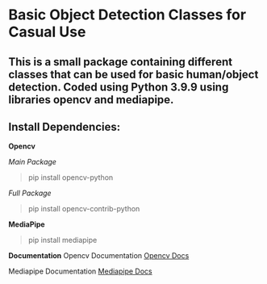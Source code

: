 # Basic Object Detection Classes for Casual Use #

This is a small package containing different classes that can be used for basic human/object detection. Coded using Python 3.9.9 using libraries opencv and mediapipe. 
---

Install Dependencies:
---

**Opencv**

*Main Package*

> pip install opencv-python 

*Full Package*

> pip install opencv-contrib-python

**MediaPipe**

> pip install mediapipe

**Documentation**
Opencv Documentation [Opencv Docs](https://pypi.org/project/opencv-python/)

Mediapipe Documentation [Mediapipe Docs](https://google.github.io/mediapipe/)
